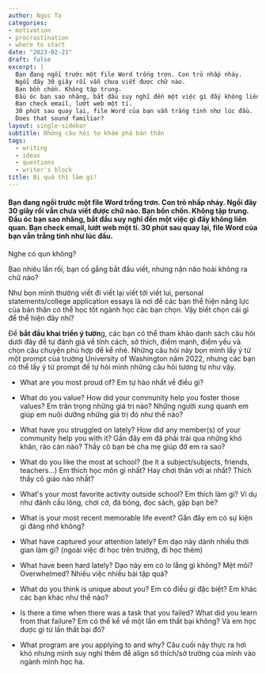 ```yaml
---
author: Ngọc Tạ
categories:
- motivation
- procrastination
- where to start
date: "2023-02-21"
draft: false 
excerpt: |
  Bạn đang ngồi trước một file Word trống trơn. Con trỏ nhấp nháy. 
  Ngồi đây 30 giây rồi vẫn chưa viết được chữ nào.
  Bạn bồn chồn. Không tập trung.
  Đầu óc bạn sao nhãng, bắt đầu suy nghĩ đến một việc gì đấy không liên quan.
  Bạn check email, lướt web một tí. 
  30 phút sau quay lại, file Word của bạn vẫn trắng tinh như lúc đầu.
  Does that sound familiar?
layout: single-sidebar
subtitle: Những câu hỏi tự khám phá bản thân
tags:
  - writing
  - ideas
  - questions
  - writer's block
title: Bí quá thì làm gì? 
---
```


#### Bạn đang ngồi trước một file Word trống trơn. Con trỏ nhấp nháy. Ngồi đây 30 giây rồi vẫn chưa viết được chữ nào. Bạn bồn chồn. Không tập trung. Đầu óc bạn sao nhãng, bắt đầu suy nghĩ đến một việc gì đấy không liên quan. Bạn check email, lướt web một tí. 30 phút sau quay lại, file Word của bạn vẫn trắng tinh như lúc đầu.

Nghe có qun không?

Bao nhiêu lần rồi, bạn cố gắng bắt đầu viết, nhưng nặn não hoài không ra chữ nào?

Như bọn mình thường viết đi viết lại viết tới viết lui, personal statements/college application essays là nơi để các bạn thể hiện năng lực của bản thân có thể học tốt ngành học các bạn chọn.
Vậy biết chọn cái gì để thể hiện đây nhỉ?

Để **bắt đầu khai triển ý tưởn**g, các bạn có thể tham khảo danh sách câu hỏi dưới đây để tự đánh giá về tính cách, sở thích, điểm mạnh, điểm yếu và chọn câu chuyện phù hợp để kể nhé.
Những câu hỏi này bọn mình lấy ý từ một prompt của trường University of Washington năm 2022, nhưng các bạn có thể lấy ý từ prompt để tự hỏi mình những câu hỏi tương tự như vậy.

-   What are you most proud of?
    Em tự hào nhất về điều gì?

-   What do you value?
    How did your community help you foster those values?
    Em trân trọng những giá trị nào?
    Những người xung quanh em giúp em nuôi dưỡng những giá trị đó như thế nào?

-   What have you struggled on lately?
    How did any member(s) of your community help you with it?
    Gần đây em đã phải trải qua những khó khăn, rào cản nào?
    Thầy cô bạn bè cha mẹ giúp đỡ em ra sao?

-   What do you like the most at school?
    (be it a subject/subjects, friends, teachers...) Em thích học môn gì nhất?
    Hay chơi thân với ai nhất?
    Thích thầy cô giáo nào nhất?

-   What's your most favorite activity outside school?
    Em thích làm gì?
    Ví dụ như đánh cầu lông, chơi cờ, đá bóng, đọc sách, gặp bạn bè?

-   What is your most recent memorable life event?
    Gần đây em có sự kiện gì đáng nhớ không?

-   What have captured your attention lately?
    Em dạo này dành nhiều thời gian làm gì?
    (ngoài việc đi học trên trường, đi học thêm)

-   What have been hard lately?
    Dạo này em có lo lắng gì không?
    Mệt mỏi?
    Overwhelmed?
    Nhiều việc nhiều bài tập quá?

-   What do you think is unique about you?
    Em có điều gì đặc biệt?
    Em khác các bạn khác như thế nào?

-   Is there a time when there was a task that you failed?
    What did you learn from that failure?
    Em có thể kể về một lần em thất bại không?
    Và em học được gì từ lần thất bại đó?

-   What program are you applying to and why?
    Câu cuối này thực ra hơi khó nhưng mình suy nghĩ thêm để align sở thích/sở trường của mình vào ngành mình học ha.
